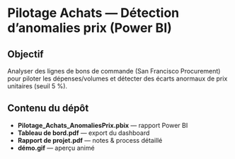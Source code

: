 # Pilotage Achats — Détection d’anomalies prix (Power BI)

## Objectif
Analyser des lignes de bons de commande (San Francisco Procurement) pour piloter les dépenses/volumes et détecter des écarts anormaux de prix unitaires (seuil 5 %).

## Contenu du dépôt
- **Pilotage_Achats_AnomaliesPrix.pbix** — rapport Power BI
- **Tableau de bord.pdf** — export du dashboard
- **Rapport de projet.pdf** — notes & process détaillé
- **démo.gif** — aperçu animé
